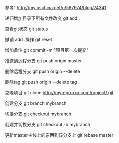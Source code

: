 参考1 http://my.oschina.net/u/587974/blog/74341

递归增加目录下所有文件改变
git add . 

查看git状态
git status

撤销 add .操作
git reset . 

增加备注
git commit -m "项目第一次提交"  

推送到远程分支
git push origin master

删除远程分支
git push origin --delete <branchName>

删除tag
git push origin --delete tag <tagname>

克隆项目
git clone http://myrepo.xxx.com/project/.git

创建分支
git branch mybranch

切换分支
git checkout mybranch

创建并切换分支
git checkout -b mybranch

更新master主线上的东西到该分支上
git rebase master